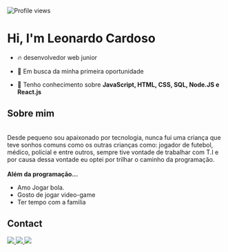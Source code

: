 ![Profile views](https://gpvc.arturio.dev/LeocMachado)

<h1 align="left">Hi, I'm Leonardo Cardoso</h1>


- 🔥 desenvolvedor web junior

- 🔭 Em busca da minha primeira oportunidade 

- 💬 Tenho conhecimento sobre **JavaScript, HTML, CSS, SQL, Node.JS e React.js**

<!--
- 👨‍💻 
-->


##  Sobre mim
<div align='center'>
  </div><br>
  Desde pequeno sou apaixonado por tecnologia, nunca fui uma criança que teve sonhos comuns como os outras crianças como: jogador de futebol, médico, policial e entre outros, sempre tive vontade de trabalhar com T.I e por causa dessa vontade eu optei por trilhar o caminho da programação.
</div><br>
</div><br>
<b>Além da programação...</b>

- Amo Jogar bola.
- Gosto de jogar video-game
- Ter tempo com a familia


## Contact

  <a href="https://instagram.com/sr.mac1" target="_blank">
    <img src="https://img.shields.io/badge/-Instagram-%23E4405F?style=for-the-badge&logo=instagram&logoColor=white" target="_blank">
  </a>
    <a href="linkedin.com/in/leonardo-machado-lc2003" target="_blank">
    <img src="https://img.shields.io/badge/-LinkedIn-%230077B5?style=for-the-badge&logo=linkedin&logoColor=white" target="_blank">
  </a>
  <a href = "mailto:lc.leonardo.machado@gmail.com">
    <img src="https://img.shields.io/badge/Gmail-D14836?style=for-the-badge&logo=gmail&logoColor=white">
  </a>

